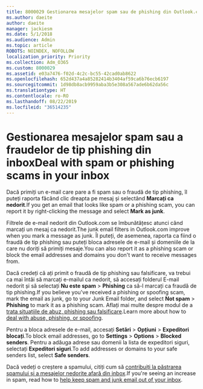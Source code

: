 ```yaml
---
title: 8000029 Gestionarea mesajelor spam sau de phishing din Outlook.com
ms.author: daeite
author: daeite
manager: jackiesm
ms.date: 5/1/2018
ms.audience: Admin
ms.topic: article
ROBOTS: NOINDEX, NOFOLLOW
localization_priority: Priority
ms.collection: Adm_O365
ms.custom: 8000029
ms.assetid: e03a7476-f02d-4c2c-bc55-42cad0ab8622
ms.openlocfilehash: 652d437a4a85282414b3404af59ca6b76ecb6197
ms.sourcegitcommit: 1d98db8acb9959aba3b5e308a567ade6b62da56c
ms.translationtype: HT
ms.contentlocale: ro-RO
ms.lasthandoff: 08/22/2019
ms.locfileid: "36514235"
---
```

# <a name="deal-with-spam-or-phishing-scams-in-your-inbox"></a><span data-ttu-id="5794f-102">Gestionarea mesajelor spam sau a fraudelor de tip phishing din inbox</span><span class="sxs-lookup"><span data-stu-id="5794f-102">Deal with spam or phishing scams in your inbox</span></span>

<span data-ttu-id="5794f-103">Dacă primiți un e-mail care pare a fi spam sau o fraudă de tip phishing, îl puteți raporta făcând clic dreapta pe mesaj și selectând **Marcați ca nedorit**.</span><span class="sxs-lookup"><span data-stu-id="5794f-103">If you get an email that looks like spam or a phishing scam, you can report it by right-clicking the message and select **Mark as junk**.</span></span> 
  
<span data-ttu-id="5794f-104">Filtrele de e-mail nedorit din Outlook.com se îmbunătățesc atunci când marcați un mesaj ca nedorit.</span><span class="sxs-lookup"><span data-stu-id="5794f-104">The junk email filters in Outlook.com improve when you mark a message as junk.</span></span> <span data-ttu-id="5794f-105">Îl puteți, de asemenea, raporta ca fiind o fraudă de tip phishing sau puteți bloca adresele de e-mail și domeniile de la care nu doriți să primiți mesaje.</span><span class="sxs-lookup"><span data-stu-id="5794f-105">You can also report it as a phishing scam or block the email addresses and domains you don't want to receive messages from.</span></span>
  
<span data-ttu-id="5794f-106">Dacă credeți că ați primit o fraudă de tip phishing sau falsificare, va trebui ca mai întâi să marcați e-mailul ca nedorit, să accesați folderul E-mail nedorit și să selectați **Nu este spam** \> **Phishing** ca să-l marcați ca fraudă de tip phishing.</span><span class="sxs-lookup"><span data-stu-id="5794f-106">If you believe you've received a phishing or spoofing scam, mark the email as junk, go to your Junk Email folder, and select **Not spam** \> **Phishing** to mark it as a phishing scam.</span></span> <span data-ttu-id="5794f-107">Aflați mai multe despre modul de a [trata situațiile de abuz, phishing sau falsificare](https://go.microsoft.com/fwlink/p/?linkid=873139).</span><span class="sxs-lookup"><span data-stu-id="5794f-107">Learn more about how to [deal with abuse, phishing, or spoofing](https://go.microsoft.com/fwlink/p/?linkid=873139).</span></span>
  
<span data-ttu-id="5794f-108">Pentru a bloca adresele de e-mail, accesați **Setări** \> **Opțiuni** \> **Expeditori blocați**.</span><span class="sxs-lookup"><span data-stu-id="5794f-108">To block email addresses, go to **Settings** \> **Options** \> **Blocked senders**.</span></span> <span data-ttu-id="5794f-109">Pentru a adăuga adrese sau domenii la lista de expeditori siguri, selectați **Expeditori siguri**.</span><span class="sxs-lookup"><span data-stu-id="5794f-109">To add addresses or domains to your safe senders list, select **Safe senders**.</span></span> 
  
<span data-ttu-id="5794f-110">Dacă vedeți o creștere a spamului, citiți cum să [contribuiți la păstrarea spamului și a mesajelor nedorite afară din inbox](https://go.microsoft.com/fwlink/p/?linkid=873140).</span><span class="sxs-lookup"><span data-stu-id="5794f-110">If you're seeing an increase in spam, read how to [help keep spam and junk email out of your inbox](https://go.microsoft.com/fwlink/p/?linkid=873140).</span></span>
  

